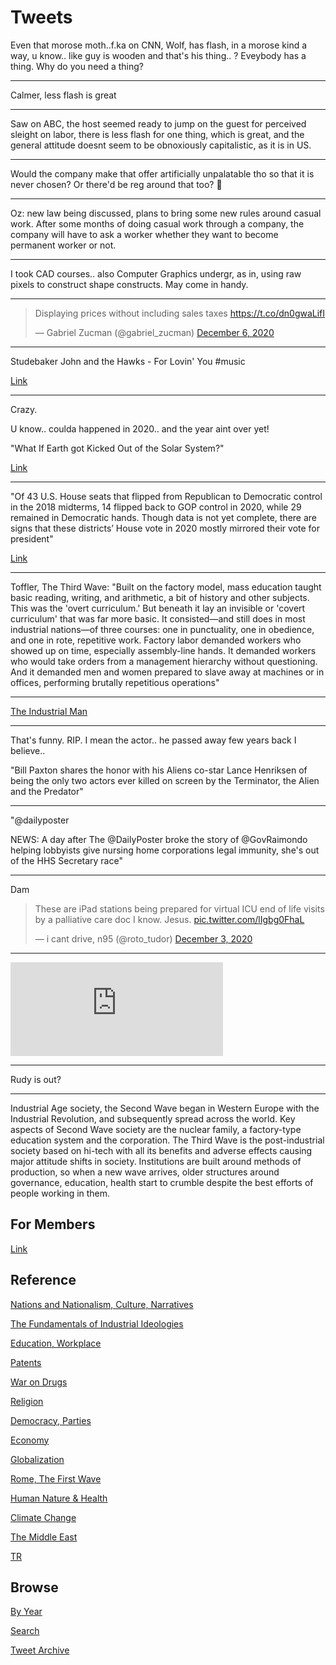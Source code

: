 # Tweets

Even that morose moth..f.ka on CNN, Wolf, has flash, in a morose kind
a way, u know.. like guy is wooden and that's his thing.. ? Eveybody
has a thing. Why do you need a thing?

---

Calmer, less flash is great

---

Saw on ABC, the host seemed ready to jump on the guest for perceived
sleight on labor, there is less flash for one thing, which is great,
and the general attitude doesnt seem to be obnoxiously capitalistic,
as it is in US.

---

Would the company make that offer artificially unpalatable tho so that
it is never chosen? Or there'd be reg around that too? 🤔

---

Oz: new law being discussed, plans to bring some new rules around
casual work. After some months of doing casual work through a company,
the company will have to ask a worker whether they want to become
permanent worker or not.

---

I took CAD courses.. also Computer Graphics undergr, as in, using raw
pixels to construct shape constructs. May come in handy.

---

<blockquote class="twitter-tweet"><p lang="en" dir="ltr">Displaying prices without including sales taxes <a href="https://t.co/dn0gwaLifI">https://t.co/dn0gwaLifI</a></p>&mdash; Gabriel Zucman (@gabriel_zucman) <a href="https://twitter.com/gabriel_zucman/status/1335424050865135624?ref_src=twsrc%5Etfw">December 6, 2020</a></blockquote> <script async src="https://platform.twitter.com/widgets.js" charset="utf-8"></script>

---

Studebaker John and the Hawks - For Lovin' You \#music

[Link](https://youtu.be/h62qB6dnErg)

---

Crazy.

U know.. coulda happened in 2020.. and the year aint over yet!

"What If Earth got Kicked Out of the Solar System?"

[Link](https://youtu.be/gLZJlf5rHVs?t=239)

---

"Of 43 U.S. House seats that flipped from Republican to Democratic
control in the 2018 midterms, 14 flipped back to GOP control in 2020,
while 29 remained in Democratic hands. Though data is not yet
complete, there are signs that these districts’ House vote in 2020
mostly mirrored their vote for president"

[Link](https://www.politifact.com/article/2020/dec/04/what-happened-2018-swing-seats-year/)

---

Toffler, The Third Wave: "Built on the factory model, mass education
taught basic reading, writing, and arithmetic, a bit of history and
other subjects. This was the 'overt curriculum.' But beneath it lay an
invisible or 'covert curriculum' that was far more basic. It
consisted—and still does in most industrial nations—of three courses:
one in punctuality, one in obedience, and one in rote, repetitive
work. Factory labor demanded workers who showed up on time, especially
assembly-line hands. It demanded workers who would take orders from a
management hierarchy without questioning. And it demanded men and
 women prepared to slave away at machines or in offices, performing
brutally repetitious operations"


---

[The Industrial Man](2008/03/industrial-man-toffler.md)

---

That's funny. RIP. I mean the actor.. he passed away few years back I
believe.. 

"Bill Paxton shares the honor with his Aliens co-star Lance Henriksen
of being the only two actors ever killed on screen by the Terminator,
the Alien and the Predator"

---

"@dailyposter

NEWS: A day after The @DailyPoster broke the story of @GovRaimondo
helping lobbyists give nursing home corporations legal immunity, she's
out of the HHS Secretary race"

---

Dam

<blockquote class="twitter-tweet"><p lang="en" dir="ltr">These are iPad stations being prepared for virtual ICU end of life visits by a palliative care doc I know. Jesus. <a href="https://t.co/lIgbg0FhaL">pic.twitter.com/lIgbg0FhaL</a></p>&mdash; i cant drive, n95 (@roto_tudor) <a href="https://twitter.com/roto_tudor/status/1334534101265682434?ref_src=twsrc%5Etfw">December 3, 2020</a></blockquote> <script async src="https://platform.twitter.com/widgets.js" charset="utf-8"></script>

---

<iframe width="340" src="https://www.youtube.com/embed/DteDRD6cbbM?start=39&end=54" frameborder="0" allow="accelerometer; autoplay; clipboard-write; encrypted-media; gyroscope; picture-in-picture" allowfullscreen></iframe>

---

Rudy is out?

---

Industrial Age society, the Second Wave began in Western Europe with
the Industrial Revolution, and subsequently spread across the
world. Key aspects of Second Wave society are the nuclear family, a
factory-type education system and the corporation. The Third Wave is
the post-industrial society based on hi-tech with all its benefits and
adverse effects causing major attitude shifts in society. Institutions
are built around methods of production, so when a new wave arrives,
older structures around governance, education, health start to crumble
despite the best efforts of people working in them.

## For Members

[Link](https://thirdwave-members.herokuapp.com)

## Reference

[Nations and Nationalism, Culture, Narratives](/2013/02/nations-and-nationalism.md)

[The Fundamentals of Industrial Ideologies](/2011/04/fundamentals-of-industrial-ideologies.md)

[Education, Workplace](2017/09/education-workplace.md)

[Patents](/2018/09/patents.md)

[War on Drugs](/2019/11/war-on-drugs.md)

[Religion](/2015/04/god-religion.md)

[Democracy, Parties](/2016/11/democracy.md)

[Economy](/2018/05/economy.md)

[Globalization](/2018/09/globalization.md)

[Rome, The First Wave](/2017/12/rome.md)

[Human Nature & Health](/2020/07/human-nature.md)

[Climate Change](/2018/12/climate.md)

[The Middle East](/2019/07/middleeast.md)

[TR](../tr)

## Browse

[By Year](years.md)

[Search](search.html)

[Tweet Archive](/tweets/README.md)


